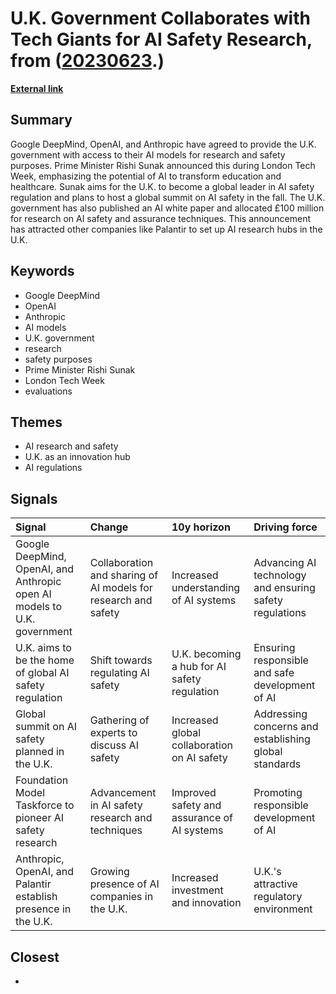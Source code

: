 # __U.K. Government Collaborates with Tech Giants for AI Safety Research__, from ([20230623](https://kghosh.substack.com/p/20230623).)

__[External link](https://www.politico.eu/article/openai-deepmind-will-open-up-models-to-uk-government/)__



## Summary

Google DeepMind, OpenAI, and Anthropic have agreed to provide the U.K. government with access to their AI models for research and safety purposes. Prime Minister Rishi Sunak announced this during London Tech Week, emphasizing the potential of AI to transform education and healthcare. Sunak aims for the U.K. to become a global leader in AI safety regulation and plans to host a global summit on AI safety in the fall. The U.K. government has also published an AI white paper and allocated £100 million for research on AI safety and assurance techniques. This announcement has attracted other companies like Palantir to set up AI research hubs in the U.K.

## Keywords

* Google DeepMind
* OpenAI
* Anthropic
* AI models
* U.K. government
* research
* safety purposes
* Prime Minister Rishi Sunak
* London Tech Week
* evaluations

## Themes

* AI research and safety
* U.K. as an innovation hub
* AI regulations

## Signals

| Signal                                                                   | Change                                                         | 10y horizon                                  | Driving force                                           |
|:-------------------------------------------------------------------------|:---------------------------------------------------------------|:---------------------------------------------|:--------------------------------------------------------|
| Google DeepMind, OpenAI, and Anthropic open AI models to U.K. government | Collaboration and sharing of AI models for research and safety | Increased understanding of AI systems        | Advancing AI technology and ensuring safety regulations |
| U.K. aims to be the home of global AI safety regulation                  | Shift towards regulating AI safety                             | U.K. becoming a hub for AI safety regulation | Ensuring responsible and safe development of AI         |
| Global summit on AI safety planned in the U.K.                           | Gathering of experts to discuss AI safety                      | Increased global collaboration on AI safety  | Addressing concerns and establishing global standards   |
| Foundation Model Taskforce to pioneer AI safety research                 | Advancement in AI safety research and techniques               | Improved safety and assurance of AI systems  | Promoting responsible development of AI                 |
| Anthropic, OpenAI, and Palantir establish presence in the U.K.           | Growing presence of AI companies in the U.K.                   | Increased investment and innovation          | U.K.'s attractive regulatory environment                |

## Closest

* 
